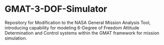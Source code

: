 # GMAT-3-DOF-Simulator
Repository for Modification to the NASA General Mission Analysis Tool, introducing capability for modeling 6-Degree of Freedom Attitude Determination and Control systems within the GMAT framework for mission simulation.
